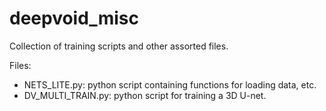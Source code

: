 # deepvoid_misc
Collection of training scripts and other assorted files. 

Files:
- NETS_LITE.py: python script containing functions for loading data, etc.
- DV_MULTI_TRAIN.py: python script for training a 3D U-net.

